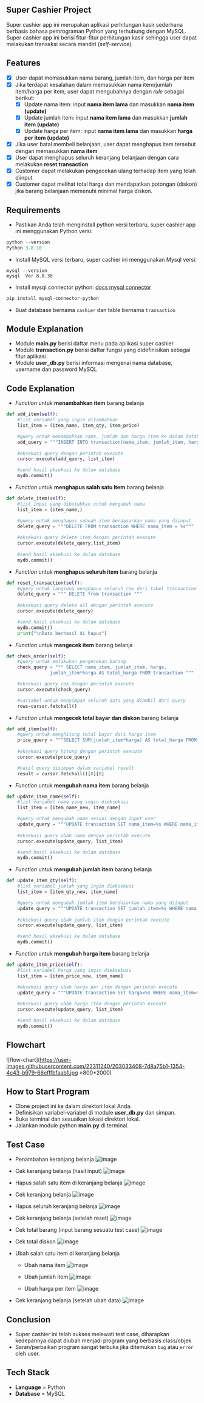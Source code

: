 
## Super Cashier Project

Super cashier app ini merupakan aplikasi perhitungan kasir
sederhana berbasis bahasa pemrograman Python yang terhubung dengan MySQL.
Super cashier app ini berisi fitur-fitur perhitungan kasir sehingga user dapat melakukan transaksi secara mandiri (*self-service*).

## Features

- [x]   User dapat memasukkan nama barang, jumlah item, dan harga per item
- [x]   Jika terdapat kesalahan dalam memasukkan nama item/jumlah item/harga per item, user dapat mengubahnya dengan *rule* sebagai berikut:
    - [x]  Update nama item: input __**nama item lama**__ dan masukkan __**nama item (update)**__
    - [x]  Update jumlah item: input __**nama item lama**__ dan masukkan __**jumlah item (update)**__
    - [x]  Update harga per item: input __**nama item lama**__ dan masukkan __**harga per item (update)**__
- [x]   Jika user batal membeli belanjaan, user dapat menghapus item tersebut dengan memasukkan __**nama item**__
- [x]   User dapat menghapus seluruh keranjang belanjaan dengan cara melakukan __**reset transaction**__
- [x]   Customer dapat melakukan pengecekan ulang terhadap item yang telah diinput
- [x]   Customer dapat melihat total harga dan mendapatkan potongan (diskon) jika barang belanjaan memenuhi minimal harga diskon.
## Requirements

- Pastikan Anda telah menginstall python versi terbaru, super cashier app ini menggunakan Python versi:
```Python
python --version
Python 3.8.10
```
- Install MySQL versi terbaru, super cashier ini menggunakan Mysql versi:
```
mysql --version
mysql  Ver 8.0.30
```
- Install mysql connector python: [docs mysql connector]
```Python
pip install mysql-connector-python
```
- Buat database bernama `cashier` dan table bernama `transaction`

[docs mysql connector]: https://pypi.org/project/mysql-connector-python/
## Module Explanation
- Module **main.py** berisi daftar menu pada aplikasi super cashier
- Module **transaction.py** berisi daftar fungsi yang didefinisikan sebagai fitur aplikasi
- Module **user_db.py** berisi informasi mengenai nama database, username dan password MySQL
## Code Explanation
- _Function_ untuk **menambahkan item** barang belanja
```python
def add_item(self):
    #list variabel yang ingin ditambahkan
    list_item = (item_name, item_qty, item_price)

    #query untuk menambahkan nama, jumlah dan harga item ke dalam database
    add_query = """INSERT INTO transaction(nama_item, jumlah_item, harga) VALUES(%s, %s, %s)"""
    
    #eksekusi query dengan perintah execute
    cursor.execute(add_query, list_item)

    #send hasil eksekusi ke dalam database
    mydb.commit()
```

- _Function_ untuk **menghapus salah satu item** barang belanja
```python
def delete_item(self):
    #list input yang dibutuhkan untuk mengubah nama
    list_item = (item_name,)

    #query untuk menghapus sebuah item berdasarkan nama yang diinput
    delete_query = """DELETE FROM transaction WHERE nama_item = %s"""
    
    #eksekusi query delete item dengan perintah execute
    cursor.execute(delete_query,list_item)
    
    #send hasil eksekusi ke dalam database
    mydb.commit()
```

- _Function_ untuk **menghapus seluruh item** barang belanja
```python
def reset_transaction(self):
    #query untuk langsung menghapus seluruh row dari tabel transaction
    delete_query = """ DELETE from transaction """
    
    #eksekusi query delete all dengan perintah execute
    cursor.execute(delete_query)

    #send hasil eksekusi ke dalam database
    mydb.commit()
    print("\nData berhasil di hapus")
```

- _Function_ untuk **mengecek item** barang belanja
```python
def check_order(self):
    #query untuk melakukan pengecekan barang
    check_query = """ SELECT nama_item, jumlah_item, harga, 
                jumlah_item*harga AS total_harga FROM transaction """

    #eksekusi query cek dengan perintah execute
    cursor.execute(check_query)

    #variabel untuk menyimpan seluruh data yang diambil dari query
    rows=cursor.fetchall()
```

- _Function_ untuk **mengecek total bayar dan diskon** barang belanja
```python
def add_item(self):
    #query untuk menghitung total bayar dari harga item
    price_query = """SELECT SUM(jumlah_item*harga) AS total_harga FROM transaction"""
    
    #eksekusi query hitung dengan perintah execute
    cursor.execute(price_query)

    #hasil query disimpan dalam variabel result
    result = cursor.fetchall()[0][0]
```

- _Function_ untuk **mengubah nama item** barang belanja
```python
def update_item_name(self):
    #list variabel nama yang ingin dieksekusi
    list_item = [item_name_new, item_name]

    #query untuk mengubah nama sesuai dengan input user
    update_query = """UPDATE transaction SET nama_item=%s WHERE nama_item=%s"""
    
    #eksekusi query ubah nama dengan perintah execute
    cursor.execute(update_query, list_item)

    #send hasil eksekusi ke dalam database
    mydb.commit()
```

- _Function_ untuk **mengubah jumlah item** barang belanja
```python
def update_item_qty(self):
    #list variabel jumlah yang ingin dieksekusi
    list_item = [item_qty_new, item_name]

    #query untuk mengubah jumlah item berdasarkan nama yang diinput
    update_query = """UPDATE transaction SET jumlah_item=%s WHERE nama_item=%s"""
    
    #eksekusi query ubah jumlah item dengan perintah execute
    cursor.execute(update_query, list_item)

    #send hasil eksekusi ke dalam database
    mydb.commit()
```

- _Function_ untuk **mengubah harga item** barang belanja
```python
def update_item_price(self):
    #list variabel harga yang ingin dieksekusi
    list_item = [item_price_new, item_name]

    #eksekusi query ubah harga per item dengan perintah execute
    update_query = """UPDATE transaction SET harga=%s WHERE nama_item=%s"""
    
    #eksekusi query ubah harga item dengan perintah execute
    cursor.execute(update_query, list_item)

    #send hasil eksekusi ke dalam database
    mydb.commit()
```
## Flowchart
![flow-chart](https://user-images.githubusercontent.com/22311240/203033408-7d8a75b1-1354-4c43-b979-66efffbfaab1.jpg =800*2000)

## How to Start Program
- Clone project ini ke dalam direktori lokal Anda.
- Definisikan variabel-variabel di module **user_db.py** dan simpan.
- Buka terminal dan sesuaikan lokasi direktori lokal.
- Jalankan module python **main.py** di terminal.
## Test Case
- Penambahan keranjang belanja
![image](https://drive.google.com/uc?export=view&id=1WhwZ6A-M5UOZH8Qj2hvKFuan8DktGku3)

- Cek keranjang belanja (hasil input)
![image](https://drive.google.com/uc?export=view&id=1F9qzMQEwRCyHjdcRmUFQ-TsYtQo19LN6)

- Hapus salah satu item di keranjang belanja
![image](https://drive.google.com/uc?export=view&id=1bDD8EC4gc9c33Inc6oNx_gEI32mXxxuv)

- Cek keranjang belanja
![image](https://drive.google.com/uc?export=view&id=13BpAXJ0e8hX-kb1sJHu5RpzVhqsMD8Fi)

- Hapus seluruh keranjang belanja
![image](https://drive.google.com/uc?export=view&id=1VG5WsUr2JebglVHVwwoYTWshxAGeXLg7)

- Cek  keranjang belanja (setelah reset)
![image](https://drive.google.com/uc?export=view&id=10PKZoBhAr0akdreeX4ZPPtRU-6ajZ1h4)

- Cek total barang (input barang sesuatu test case)
![image](https://drive.google.com/uc?export=view&id=1BWF_gxvcyrrTXavb0QnYVHd8SzlvZHYX)

- Cek total diskon
![image](https://drive.google.com/uc?export=view&id=18YEtdS59G8nyCiIL4yyxT6bhjK9jC76P)

- Ubah salah satu item di keranjang belanja
    - Ubah nama item
    ![image](https://drive.google.com/uc?export=view&id=1OX6ap7vuck-K2G3HWA2cEoV6LWnnMo03)
    
    - Ubah jumlah item
    ![image](https://drive.google.com/uc?export=view&id=1vie6APezdOXV2gjDZybHd15TCrSwHveC)
    
    - Ubah harga per item
    ![image](https://drive.google.com/uc?export=view&id=1q1lpZimw3ULttUuYWT0xAhkKIXa8nITA)

- Cek keranjang belanja (setelah ubah data)
![image](https://drive.google.com/uc?export=view&id=1PsDeJ3245s1GGOrMpiB30xX8PXG40CBk)




## Conclusion

- Super cashier ini telah sukses melewati test case, diharapkan kedepannya dapat diubah menjadi program yang berbasis class/objek
- Saran/perbaikan program sangat terbuka jika ditemukan `bug` atau `error` oleh user.


## Tech Stack

- **Language** = Python
- **Database** = MySQL
